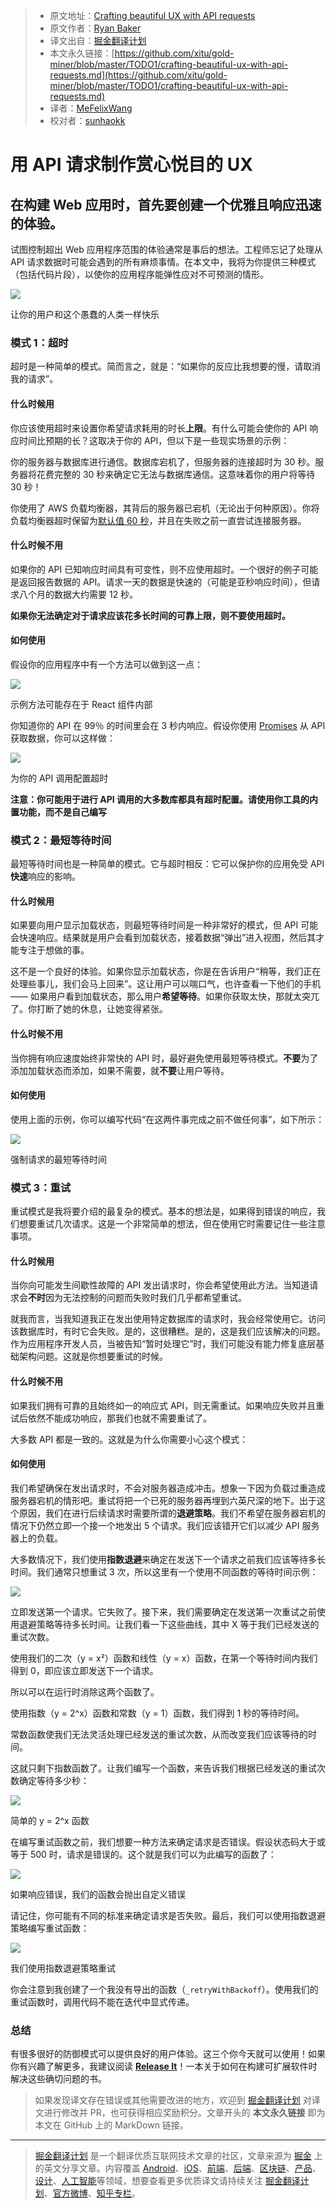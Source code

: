 > * 原文地址：[Crafting beautiful UX with API requests](https://uxdesign.cc/crafting-beautiful-ux-with-api-requests-56e7dcc2f58e)
> * 原文作者：[Ryan Baker](https://uxdesign.cc/@ryan.da.baker?source=post_header_lockup)
> * 译文出自：[掘金翻译计划](https://github.com/xitu/gold-miner)
> * 本文永久链接：[https://github.com/xitu/gold-miner/blob/master/TODO1/crafting-beautiful-ux-with-api-requests.md](https://github.com/xitu/gold-miner/blob/master/TODO1/crafting-beautiful-ux-with-api-requests.md)
> * 译者：[MeFelixWang](https://github.com/MeFelixWang)
> * 校对者：[sunhaokk](https://github.com/sunhaokk)

# 用 API 请求制作赏心悦目的 UX

## 在构建 Web 应用时，首先要创建一个优雅且响应迅速的体验。

试图控制超出 Web 应用程序范围的体验通常是事后的想法。工程师忘记了处理从 API 请求数据时可能会遇到的所有麻烦事情。在本文中，我将为你提供三种模式（包括代码片段），以使你的应用程序能弹性应对不可预测的情形。

![](https://cdn-images-1.medium.com/max/1000/1*lEMi48f7LTbhCpaFKQVM6A.jpeg)

让你的用户和这个愚蠢的人类一样快乐

### 模式 1：超时

超时是一种简单的模式。简而言之，就是：“如果你的反应比我想要的慢，请取消我的请求”。

#### 什么时候用

你应该使用超时来设置你希望请求耗用的时长**上限**。有什么可能会使你的 API 响应时间比预期的长？这取决于你的 API，但以下是一些现实场景的示例：

你的服务器与数据库进行通信。数据库宕机了，但服务器的连接超时为 30 秒。服务器将花费完整的 30 秒来确定它无法与数据库通信。这意味着你的用户将等待 30 秒！

你使用了 AWS 负载均衡器，其背后的服务器已宕机（无论出于何种原因）。你将负载均衡器超时保留为[默认值 60 秒](https://aws.amazon.com/blogs/aws/elb-idle-timeout-control/)，并且在失败之前一直尝试连接服务器。

#### 什么时候不用

如果你的 API 已知响应时间具有可变性，则不应使用超时。一个很好的例子可能是返回报告数据的 API。请求一天的数据是快速的（可能是亚秒响应时间），但请求八个月的数据大约需要 12 秒。

**如果你无法确定对于请求应该花多长时间的可靠上限，则不要使用超时。**

#### 如何使用

假设你的应用程序中有一个方法可以做到这一点：

![](https://cdn-images-1.medium.com/max/800/1*VrWx5PPIf84n8PKfaxCi8g.png)

示例方法可能存在于 React 组件内部

你知道你的 API 在 99％ 的时间里会在 3 秒内响应。假设你使用 [Promises](https://developer.mozilla.org/en-US/docs/Web/JavaScript/Reference/Global_Objects/Promise) 从 API 获取数据，你可以这样做：

![](https://cdn-images-1.medium.com/max/800/1*n4ONmQQn8dwfd674LIPfLw.png)

为你的 API 调用配置超时

**注意：你可能用于进行 API 调用的大多数库都具有超时配置。请使用你工具的内置功能，而不是自己编写**

### 模式 2：最短等待时间

最短等待时间也是一种简单的模式。它与超时相反：它可以保护你的应用免受 API **快速**响应的影响。

#### 什么时候用

如果要向用户显示加载状态，则最短等待时间是一种非常好的模式，但 API 可能会快速响应。结果就是用户会看到加载状态，接着数据“弹出”进入视图，然后其才能专注于想做的事。

这不是一个良好的体验。如果你显示加载状态，你是在告诉用户“稍等，我们正在处理些事儿，我们会马上回来”。这让用户可以喘口气，也许查看一下他们的手机 —— 如果用户看到加载状态，那么用户**希望等待**。如果你获取太快，那就太突兀了。你打断了她的休息，让她变得紧张。

#### **什么时候不用**

当你拥有响应速度始终非常快的 API 时，最好避免使用最短等待模式。**不要**为了添加加载状态而添加，如果不需要，就**不要**让用户等待。

#### 如何使用

使用上面的示例，你可以编写代码“在这两件事完成之前不做任何事”，如下所示：

![](https://cdn-images-1.medium.com/max/800/1*-eXymmc8GfkuGTG4XrBMfw.png)

强制请求的最短等待时间

### 模式 3：重试

重试模式是我将要介绍的最复杂的模式。基本的想法是，如果得到错误的响应，我们想要重试几次请求。这是一个非常简单的想法，但在使用它时需要记住一些注意事项。

#### 什么时候用

当你向可能发生间歇性故障的 API 发出请求时，你会希望使用此方法。当知道请求会**不时**因为无法控制的问题而失败时我们几乎都希望重试。

就我而言，当我知道我正在发出使用特定数据库的请求时，我会经常使用它。访问该数据库时，有时它会失败。是的，这很糟糕。是的，这是我们应该解决的问题。作为应用程序开发人员，当被告知“暂时处理它”时，我们可能没有能力修复底层基础架构问题。这就是你想要重试的时候。

#### 什么时候不用

如果我们拥有可靠的且始终如一的响应式 API，则无需重试。如果响应失败并且重试后依然不能成功响应，那我们也就不需要重试了。

大多数 API 都是一致的。这就是为什么你需要小心这个模式：

#### 如何使用

我们希望确保在发出请求时，不会对服务器造成冲击。想象一下因为负载过重造成服务器宕机的情形吧。重试将把一个已死的服务器再埋到六英尺深的地下。出于这个原因，我们在进行后续请求时需要所谓的**退避策略**。我们不希望在服务器宕机的情况下仍然立即一个接一个地发出 5 个请求。我们应该错开它们以减少 API 服务器上的负载。

大多数情况下，我们使用**指数退避**来确定在发送下一个请求之前我们应该等待多长时间。我们通常只想重试 3 次，所以这里有一个使用不同函数的等待时间示例：

![](https://cdn-images-1.medium.com/max/600/1*SrIVlW-y7ihWboBqzM6O9A.png)

立即发送第一个请求。它失败了。接下来，我们需要确定在发送第一次重试之前使用退避策略等待多长时间。让我们看一下这些曲线，其中 X 等于我们已经发送的重试次数。

使用我们的二次（y = x²）函数和线性（y = x）函数，在第一个等待时间内我们得到 0，即应该立即发送下一个请求。

所以可以在运行时消除这两个函数了。

使用指数（y = 2^x）函数和常数（y = 1）函数，我们得到 1 秒的等待时间。

常数函数使我们无法灵活处理已经发送的重试次数，从而改变我们应该等待的时间。

这就只剩下指数函数了。让我们编写一个函数，来告诉我们根据已经发送的重试次数确定等待多少秒：

![](https://cdn-images-1.medium.com/max/800/1*3D0xaSIUBz-M5-h1ccbZuA.png)

简单的 y = 2^x 函数

在编写重试函数之前，我们想要一种方法来确定请求是否错误。假设状态码大于或等于 500 时，请求是错误的。这个就是我们可以为此编写的函数了：

![](https://cdn-images-1.medium.com/max/800/1*y2ir3VPSLIbr1aWi_WcERg.png)

如果响应错误，我们的函数会抛出自定义错误

请记住，你可能有不同的标准来确定请求是否失败。最后，我们可以使用指数退避策略编写重试函数：

![](https://cdn-images-1.medium.com/max/1000/1*kcvzvrQ58jm8GaCRmAKYvA.png)

我们使用指数退避策略重试

你会注意到我创建了一个我没有导出的函数（`_retryWithBackoff`）。使用我们的重试函数时，调用代码不能在迭代中显式传递。

### 总结

有很多很好的防御模式可以提供良好的用户体验。这三个你今天就可以使用！如果你有兴趣了解更多，我建议阅读 [**Release It**](https://www.amazon.com/Release-Design-Deploy-Production-Ready-Software/dp/1680502395/ref=pd_lpo_sbs_14_t_0?_encoding=UTF8&psc=1&refRID=BNBXXWPWRX7DEQ4CWMKB)！一本关于如何在构建可扩展软件时解决这些确切问题的书。

> 如果发现译文存在错误或其他需要改进的地方，欢迎到 [掘金翻译计划](https://github.com/xitu/gold-miner) 对译文进行修改并 PR，也可获得相应奖励积分。文章开头的 **本文永久链接** 即为本文在 GitHub 上的 MarkDown 链接。


---

> [掘金翻译计划](https://github.com/xitu/gold-miner) 是一个翻译优质互联网技术文章的社区，文章来源为 [掘金](https://juejin.im) 上的英文分享文章。内容覆盖 [Android](https://github.com/xitu/gold-miner#android)、[iOS](https://github.com/xitu/gold-miner#ios)、[前端](https://github.com/xitu/gold-miner#前端)、[后端](https://github.com/xitu/gold-miner#后端)、[区块链](https://github.com/xitu/gold-miner#区块链)、[产品](https://github.com/xitu/gold-miner#产品)、[设计](https://github.com/xitu/gold-miner#设计)、[人工智能](https://github.com/xitu/gold-miner#人工智能)等领域，想要查看更多优质译文请持续关注 [掘金翻译计划](https://github.com/xitu/gold-miner)、[官方微博](http://weibo.com/juejinfanyi)、[知乎专栏](https://zhuanlan.zhihu.com/juejinfanyi)。
